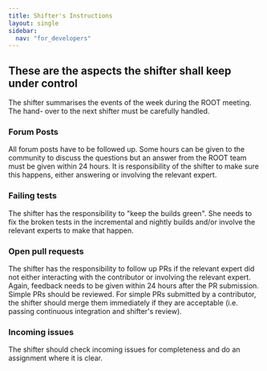 ```yaml
---
title: Shifter's Instructions
layout: single
sidebar:
  nav: "for_developers"
---
```


## These are the aspects the shifter shall keep under control
The shifter summarises the events of the week during the ROOT meeting. The hand-
over to the next shifter must be carefully handled.

### Forum Posts
All forum posts have to be followed up. Some hours can be given to the community
to discuss the questions but an answer from the ROOT team must be given within 24 hours.
It is responsibility of the shifter to make sure this happens, either answering or
involving the relevant expert.

### Failing tests
The shifter has the responsibility to "keep the builds green". She needs to fix
the broken tests in the incremental and nightly builds and/or involve the relevant
experts to make that happen.

### Open pull requests
The shifter has the responsibility to follow up PRs if the relevant expert did not
either interacting with the contributor or involving the relevant expert. Again,
feedback needs to be given within 24 hours after the PR submission. Simple PRs should
be reviewed. For simple PRs submitted by a contributor, the shifter should merge them
immediately if they are acceptable (i.e. passing continuous integration and shifter's review).

### Incoming issues
The shifter should check incoming issues for completeness and do an assignment where it is clear.
